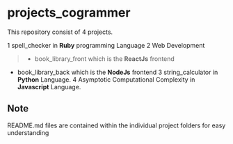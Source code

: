 # projects_cogrammer

This repository consist of 4 projects.  

1 spell_checker in **Ruby** programming Language
2 Web Development
> * book_library_front which is the **ReactJs** frontend
  * book_library_back which is the **NodeJs** frontend
3 string_calculator in **Python** Language.
4 Asymptotic Computational Complexity  in **Javascript** Language.

## Note

README.md files are contained within the individual project folders for easy understanding





